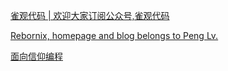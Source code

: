 [雀观代码 | 欢迎大家订阅公众号,雀观代码](https://encrt.com/)
<!-- 毕业四年拿到公司股权的程序员er -->


[Rebornix, homepage and blog belongs to Peng Lv.](https://rebornix.com/)
<!-- 微软vscode开发者，ggtalk分享嘉宾 -->

[面向信仰编程](https://draveness.me/)
<!-- 饿了吗程序员，ggtalk分享嘉宾Draveness，ios相关 -->
